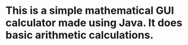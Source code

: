 # This is a simple mathematical GUI calculator made using Java. It does basic arithmetic calculations.
